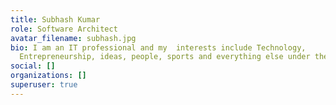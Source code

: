 ```yaml
---
title: Subhash Kumar
role: Software Architect
avatar_filename: subhash.jpg
bio: I am an IT professional and my  interests include Technology,
  Entrepreneurship, ideas, people, sports and everything else under the sun.
social: []
organizations: []
superuser: true
---
```

